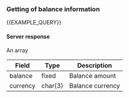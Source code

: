 ### Getting of balance information
{{EXAMPLE_QUERY}}

#### Server response
An array

Field     | Type     | Description
---------|---------|-------------
balance  | fixed   | Balance amount
currency | char(3) | Balance currency
